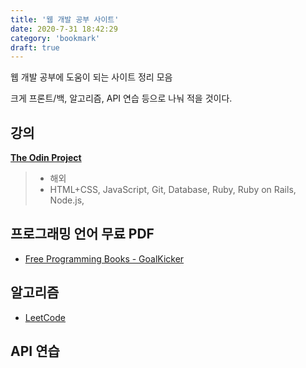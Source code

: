 ```yaml
---
title: '웹 개발 공부 사이트'
date: 2020-7-31 18:42:29
category: 'bookmark'
draft: true
---
```


웹 개발 공부에 도움이 되는 사이트 정리 모음

크게 프론트/백, 알고리즘, API 연습 등으로 나눠 적을 것이다.

## 강의

**[The Odin Project](https://theodinproject.com/home)**

> - 해외
> - HTML+CSS, JavaScript, Git, Database, Ruby, Ruby on Rails, Node.js,

## 프로그래밍 언어 무료 PDF

- [Free Programming Books - GoalKicker](https://goalkicker.com/)

## 알고리즘

- [LeetCode](https://leetcode.com/)

## API 연습
